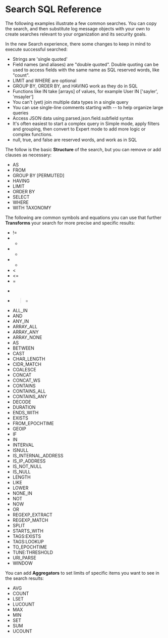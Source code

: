 # Search SQL Reference 

The following examples illustrate a few common searches. You can copy the search, and then substitute log message objects with your own to create searches relevant to your organization and its security goals.

In the new Search experience, there some changes to keep in mind to execute successful searched:

* Strings are 'single quoted'
* Field names (and aliases) are "double quoted". Double quoting can be used to access fields with the same name as SQL reserved words, like "count".
* LIMIT and WHERE are optional
* GROUP BY, ORDER BY, and HAVING work as they do in SQL
* Functions like IN take [arrays] of values, for example User IN ['sayler', 'msayler']
* You can't (yet) join multiple data types in a single query
* You can use single-line comments starting with -- to help organize large queries
* Access JSON data using parsed.json.field.subfield syntax
* It's often easiest to start a complex query in Simple mode, apply filters and grouping, then convert to Expert mode to add more logic or complex functions.
* null, true, and false are reserved words, and work as in SQL

The follow is the basic **Structure** of the search, but you can remove or add clauses as necessary:

* AS
* FROM
* GROUP BY [PERMUTED]
* HAVING
* LIMIT
* ORDER BY
* SELECT
* WHERE
* WITH TAXONOMY

The following are common symbols and equations you can use that further **Transforms** your search for more precise and specific results:

* !=
* *
* +
* -
* <
* <=
* =
* >
* >=
* ALL_IN
* AND
* ANY_IN
* ARRAY_ALL
* ARRAY_ANY
* ARRAY_NONE
* AS
* BETWEEN
* CAST
* CHAR_LENGTH
* CIDR_MATCH
* COALESCE
* CONCAT
* CONCAT_WS
* CONTAINS
* CONTAINS_ALL
* CONTAINS_ANY
* DECODE
* DURATION
* ENDS_WITH
* EXISTS
* FROM_EPOCHTIME
* GEOIP
* IF
* IN
* INTERVAL
* ISNULL
* IS_INTERNAL_ADDRESS
* IS_IP_ADDRESS
* IS_NOT_NULL
* IS_NULL
* LENGTH
* LIKE
* LOWER
* NONE_IN
* NOT
* NOW
* OR
* REGEXP_EXTRACT
* REGEXP_MATCH
* SPLIT
* STARTS_WITH
* TAGS:EXISTS
* TAGS:LOOKUP
* TO_EPOCHTIME
* TUNE:THRESHOLD
* URI_PARSE
* WINDOW

You can add **Aggregators** to set limits of specific items you want to see in the search results:

* AVG
* COUNT
* LSET
* LUCOUNT
* MAX
* MIN
* SET
* SUM
* UCOUNT
